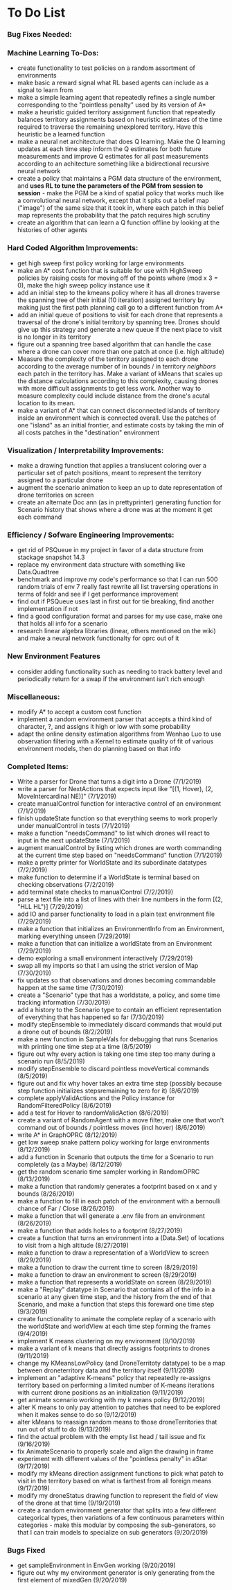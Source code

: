 # To Do List

### Bug Fixes Needed:

### Machine Learning To-Dos:
* create functionality to test policies on a random assortment of environments
* make basic a reward signal what RL based agents can include as a signal to learn from
* make a simple learning agent that repeatedly refines a single number corresponding to the "pointless penalty" used by its version of A*
* make a heuristic guided territory assignment function that repeatedly balances territory assignments based on heuristic estimates of the time required to traverse the remaining unexplored territory. Have this heuristic be a learned function
* make a neural net architecture that does Q learning. Make the Q learning updates at each time step inform the Q estimates for both future measurements and improve Q estimates for all past measurements according to an achitecture something like a bidirectional recursive neural network
* create a policy that maintains a PGM data structure of the environment, and **uses RL to tune the parameters of the PGM from session to session** - make the PGM be a kind of spatial policy that works much like a convolutional neural network, except that it spits out a belief map ("image") of the same size that it took in, where each patch in this belief map represents the probability that the patch requires high scrutiny
* create an algorithm that can learn a Q function offline by looking at the histories of other agents

### Hard Coded Algorithm Improvements:
* get high sweep first policy working for large environments
* make an A* cost function that is suitable for use with HighSweep policies by raising costs for moving off of the points where (mod x 3 = 0), make the high sweep policy instance use it
* add an initial step to the kmeans policy where it has all drones traverse the spanning tree of their initial (10 iteration) assigned territory by making just the first path planning call go to a different function from A*
* add an initial queue of positions to visit for each drone that represents a traversal of the drone's initial territory by spanning tree. Drones should give up this strategy and generate a new queue if the next place to visit is no longer in its territory
* figure out a spanning tree based algorithm that can handle the case where a drone can cover more than one patch at once (i.e. high altitude)
* Measure the complexity of the territory assigned to each drone according to the average number of in bounds / in territory *neighbors* each patch in the territory has. Make a variant of kMeans that scales up the distance calculations according to this complexity, causing drones with more difficult assignments to get less work. Another way to measure complexity could include distance from the drone's acutal location to its mean.
* make a variant of A* that can connect disconnected islands of territory inside an environment which is connected overall. Use the patches of one "island" as an initial frontier, and estimate costs by taking the min of all costs patches in the "destination" environment

### Visualization / Interpretability Improvements:
* make a drawing function that applies a translucent coloring over a particular set of patch positions, meant to represent the territory assigned to a particular drone
* augment the scenario animation to keep an up to date representation of drone territories on screen
* create an alternate Doc ann (as in prettyprinter) generating function for Scenario history that shows where a drone was at the moment it get each command

### Efficiency / Sofware Engineering Improvements:
* get rid of PSQueue in my project in favor of a data structure from stackage snapshot 14.3
* replace my environment data structure with something like Data.Quadtree
* benchmark and improve my code's performance so that I can run 500 random trials of env 7 really fast
rewrite all list traversing operations in terms of foldr and see if I get performance improvement
* find out if PSQueue uses last in first out for tie breaking, find another implementation if not
* find a good configuration format and parses for my use case, make one that holds all info for a scenario
* research linear algebra libraries (linear, others mentioned on the wiki) and make a neural network functionalty for oprc out of it

### New Environment Features
* consider adding functionality such as needing to track battery level and periodically return for a swap if the environment isn't rich enough

### Miscellaneous:
* modify A* to accept a custom cost function
* implement a random environment parser that accepts a third kind of character, ?, and assigns it high or low with some probability
* adapt the online density estimation algorithms from Wenhao Luo to use observation filtering with a Kernel to estimate quality of fit of various environment models, then do planning based on that info

### Completed Items:
* Write a parser for Drone that turns a digit into a Drone (7/1/2019)
* write a parser for NextActions that expects input like "[(1, Hover), (2, MoveIntercardinal NE)]" (7/1/2019)
* create manualControl function for interactive control of an environment (7/1/2019)
* finish updateState function so that everything seems to work properly under manualControl in tests (7/1/2019)
* make a function "needsCommand" to list which drones will react to input in the next updateState (7/1/2019)
* augment manualControl by listing which drones are worth commanding at the current time step based on "needsCommand" function (7/1/2019)
* make a pretty printer for WorldState and its subordinate datatypes (7/2/2019)
* make function to determine if a WorldState is terminal based on checking observations (7/2/2019)
* add terminal state checks to manualControl (7/2/2019)
* parse a text file into a list of lines with their line numbers in the form \[(2, "HLL  HL")\] (7/29/2019)
* add IO and parser functionality to load in a plain text environment file (7/29/2019)
* make a function that initializes an EnvironmentInfo from an Environment, marking everything unseen (7/29/2019)
* make a function that can initialize a worldState from an Environment (7/29/2019)
* demo exploring a small environment interactively (7/29/2019)
* swap all my imports so that I am using the strict version of Map (7/30/2019)
* fix updates so that observations and drones becoming commandable happen at the same time (7/30/2019)
* create a "Scenario" type that has a worldstate, a policy, and some time tracking information (7/30/2019)
* add a history to the Scenario type to contain an efficient representation of everything that has happened so far (7/30/2019)
* modify stepEnsemble to immediately discard commands that would put a drone out of bounds (8/2/2019)
* make a new function in SampleVals for debugging that runs Scenarios with printing one time step at a time (8/5/2019)
* figure out why every action is taking one time step too many during a scenario run (8/5/2019)
* modify stepEnsemble to discard pointless moveVertical commands (8/5/2019)
* figure out and fix why hover takes an extra time step (possibly because step function initializes stepsremaining to zero for it) (8/6/2019)
* complete applyValidActions and the Policy instance for RandomFilteredPolicy (8/6/2019)
* add a test for Hover to randomValidAction (8/6/2019)
* create a variant of RandomAgent with a move filter, make one that won't command out of bounds / pointless moves (incl hover) (8/6/2019)
* write A* in GraphOPRC (8/12/2019)
* get low sweep snake pattern policy working for large environments (8/12/2019)
* add a function in Scenario that outputs the time for a Scenario to run completely (as a Maybe) (8/12/2019)
* get the random scenario time sampler working in RandomOPRC (8/13/2019)
* make a function that randomly generates a footprint based on x and y bounds (8/26/2019)
* make a function to fill in each patch of the environment with a bernoulli chance of Far / Close (8/26/2019)
* make a function that will generate a .env file from an environment (8/26/2019)
* make a function that adds holes to a footprint (8/27/2019)
* create a function that turns an environment into a (Data.Set) of locations to visit from a high altitude (8/27/2019)
* make a function to draw a representation of a WorldView to screen (8/29/2019)
* make a function to draw the current time to screen (8/29/2019)
* make a function to draw an environment to screen (8/29/2019)
* make a function that represents a worldState on screen (8/29/2019)
* make a "Replay" datatype in Scenario that contains all of the info in a scenario at any given time step, and the history from the end of that
Scenario, and make a function that steps this foreward one time step (9/3/2019)
* create functionality to animate the complete replay of a scenario with the worldState and worldView at each time step forming the frames (9/4/2019)
* implement K means clustering on my environment (9/10/2019)
* make a variant of k means that directly assigns footprints to drones (9/11/2019)
* change my KMeansLowPolicy (and DroneTerritoty datatype) to be a map between droneterritory data and the territory itself (9/11/2019)
* implement an "adaptive K-means" policy that repeatedly re-assigns territory based on performing a limited number of K-means iterations with current drone positions as an initialization (9/11/2019)
* get animate scenario working with my k means policy (9/12/2019)
* alter K means to only pay attention to patches that need to be explored when it makes sense to do so (9/12/2019)
* alter kMeans to reassign random means to those droneTerritories that run out of stuff to do (9/13/2019)
* find the actual problem with the empty list head / tail issue and fix (9/16/2019)
* fix AnimateScenario to properly scale and align the drawing in frame
* experiment with different values of the "pointless penalty" in aStar (9/17/2019)
* modify my kMeans direction assignment functions to pick what patch to visit in the territory based on what is farthest from all foreign means (9/17/2019)
* modify my droneStatus drawing function to represent the field of view of the drone at that time (9/19/2019)
* create a random environment generator that splits into a few different categorical types, then variations of a few continuous parameters within categories - make this modular by composing the sub-generators, so that I can train models to specialize on sub generators (9/20/2019)

### Bugs Fixed
* get sampleEnvironment in EnvGen working (9/20/2019)
* figure out why my environment generator is only generating from the first element of mixedGen (9/20/2019)